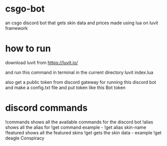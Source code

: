 # csgo-bot
an csgo discord bot that gets skin data and prices made using lua on luvit framework


# how to run
download luvit from https://luvit.io/

and run this command in terminal in the current directory luvit index.lua

also get a public token from discord gateway for running this discord bot and make a config.txt file and put token like this Bot token


# discord commands 
!commands shows all the available commands for the discord bot
!alias shows all the alias for !get command example - !get alias skin-name
!featured shows all the featured skins
!get gets the skin data - example !get deagle Conspiracy